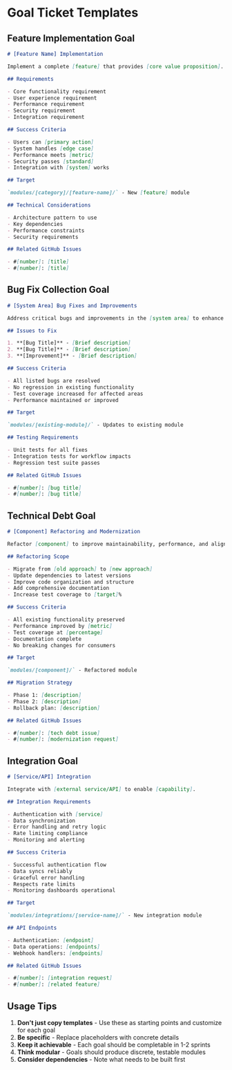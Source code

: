 # Goal Ticket Templates

## Feature Implementation Goal

```markdown
# [Feature Name] Implementation

Implement a complete [feature] that provides [core value proposition].

## Requirements

- Core functionality requirement
- User experience requirement
- Performance requirement
- Security requirement
- Integration requirement

## Success Criteria

- Users can [primary action]
- System handles [edge case]
- Performance meets [metric]
- Security passes [standard]
- Integration with [system] works

## Target

`modules/[category]/[feature-name]/` - New [feature] module

## Technical Considerations

- Architecture pattern to use
- Key dependencies
- Performance constraints
- Security requirements

## Related GitHub Issues

- #[number]: [title]
- #[number]: [title]
```

## Bug Fix Collection Goal

```markdown
# [System Area] Bug Fixes and Improvements

Address critical bugs and improvements in the [system area] to enhance stability and user experience.

## Issues to Fix

1. **[Bug Title]** - [Brief description]
2. **[Bug Title]** - [Brief description]
3. **[Improvement]** - [Brief description]

## Success Criteria

- All listed bugs are resolved
- No regression in existing functionality
- Test coverage increased for affected areas
- Performance maintained or improved

## Target

`modules/[existing-module]/` - Updates to existing module

## Testing Requirements

- Unit tests for all fixes
- Integration tests for workflow impacts
- Regression test suite passes

## Related GitHub Issues

- #[number]: [bug title]
- #[number]: [bug title]
```

## Technical Debt Goal

```markdown
# [Component] Refactoring and Modernization

Refactor [component] to improve maintainability, performance, and align with modern best practices.

## Refactoring Scope

- Migrate from [old approach] to [new approach]
- Update dependencies to latest versions
- Improve code organization and structure
- Add comprehensive documentation
- Increase test coverage to [target]%

## Success Criteria

- All existing functionality preserved
- Performance improved by [metric]
- Test coverage at [percentage]
- Documentation complete
- No breaking changes for consumers

## Target

`modules/[component]/` - Refactored module

## Migration Strategy

- Phase 1: [description]
- Phase 2: [description]
- Rollback plan: [description]

## Related GitHub Issues

- #[number]: [tech debt issue]
- #[number]: [modernization request]
```

## Integration Goal

```markdown
# [Service/API] Integration

Integrate with [external service/API] to enable [capability].

## Integration Requirements

- Authentication with [service]
- Data synchronization
- Error handling and retry logic
- Rate limiting compliance
- Monitoring and alerting

## Success Criteria

- Successful authentication flow
- Data syncs reliably
- Graceful error handling
- Respects rate limits
- Monitoring dashboards operational

## Target

`modules/integrations/[service-name]/` - New integration module

## API Endpoints

- Authentication: [endpoint]
- Data operations: [endpoints]
- Webhook handlers: [endpoints]

## Related GitHub Issues

- #[number]: [integration request]
- #[number]: [related feature]
```

## Usage Tips

1. **Don't just copy templates** - Use these as starting points and customize for each goal
2. **Be specific** - Replace placeholders with concrete details
3. **Keep it achievable** - Each goal should be completable in 1-2 sprints
4. **Think modular** - Goals should produce discrete, testable modules
5. **Consider dependencies** - Note what needs to be built first